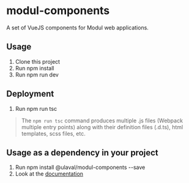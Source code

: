 # modul-components
A set of VueJS components for Modul web applications.

## Usage
1. Clone this project
1. Run npm install
1. Run npm run dev

## Deployment
1. Run npm run tsc

> The `npm run tsc` command produces multiple .js files (Webpack multiple entry points) along with their definition files (.d.ts), html templates, scss files, etc.

## Usage as a dependency in your project
1. Run npm install @ulaval/modul-components --save
1. Look at the [documentation][1]

[1]: https://ulaval.github.io
